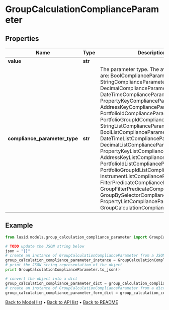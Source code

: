 # GroupCalculationComplianceParameter


## Properties
Name | Type | Description | Notes
------------ | ------------- | ------------- | -------------
**value** | **str** |  | 
**compliance_parameter_type** | **str** | The parameter type. The available values are: BoolComplianceParameter, StringComplianceParameter, DecimalComplianceParameter, DateTimeComplianceParameter, PropertyKeyComplianceParameter, AddressKeyComplianceParameter, PortfolioIdComplianceParameter, PortfolioGroupIdComplianceParameter, StringListComplianceParameter, BoolListComplianceParameter, DateTimeListComplianceParameter, DecimalListComplianceParameter, PropertyKeyListComplianceParameter, AddressKeyListComplianceParameter, PortfolioIdListComplianceParameter, PortfolioGroupIdListComplianceParameter, InstrumentListComplianceParameter, FilterPredicateComplianceParameter, GroupFilterPredicateComplianceParameter, GroupBySelectorComplianceParameter, PropertyListComplianceParameter, GroupCalculationComplianceParameter | 

## Example

```python
from lusid.models.group_calculation_compliance_parameter import GroupCalculationComplianceParameter

# TODO update the JSON string below
json = "{}"
# create an instance of GroupCalculationComplianceParameter from a JSON string
group_calculation_compliance_parameter_instance = GroupCalculationComplianceParameter.from_json(json)
# print the JSON string representation of the object
print GroupCalculationComplianceParameter.to_json()

# convert the object into a dict
group_calculation_compliance_parameter_dict = group_calculation_compliance_parameter_instance.to_dict()
# create an instance of GroupCalculationComplianceParameter from a dict
group_calculation_compliance_parameter_form_dict = group_calculation_compliance_parameter.from_dict(group_calculation_compliance_parameter_dict)
```
[Back to Model list](../README.md#documentation-for-models) &#8226; [Back to API list](../README.md#documentation-for-api-endpoints) &#8226; [Back to README](../README.md)


